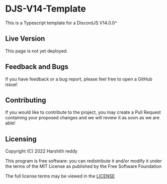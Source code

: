 # DJS-V14-Template

This is a Typescript template for a DiscordJS V14.0.0^

## Live Version

This page is not yet deployed.

<!--This page is currently deployed. [View the live website.]()-->

## Feedback and Bugs

If you have feedback or a bug report, please feel free to open a GitHub issue!

## Contributing

If you would like to contribute to the project, you may create a Pull Request containing your proposed changes and we will review it as soon as we are able!

## Licensing

Copyright (C) 2022 Harshith reddy

This program is free software: you can redistribute it and/or modify it under the terms of the MIT License as published by the Free Software Foundation

The full license terms may be viewed in the [LICENSE](./LICENSE)
